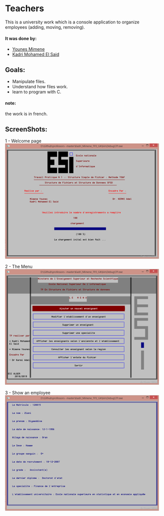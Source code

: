 # Teachers
This is a university work which is a console application to organize employees (adding, moving, removing).  
#### It was done by:
 - [Younes Mimene](https://github.com/younes38)
 - [Kadri Mohamed El Said](https://github.com/iDOVICSA)
## Goals:
 - Manipulate files.
 - Understand how files work.
 - learn to program with C.

#### note: 
the work is in french.

## ScreenShots:
1 - Welcome page
 ![Welcome Page](https://github.com/younes38/Teachers/blob/master/ScreenShots/cap1.PNG)  
 
2 - The Menu
 ![Menu](https://github.com/younes38/Teachers/blob/master/ScreenShots/cap2.PNG)  
 
3 - Show an employee
 ![Show an employee](https://github.com/younes38/Teachers/blob/master/ScreenShots/cap3.PNG)  
